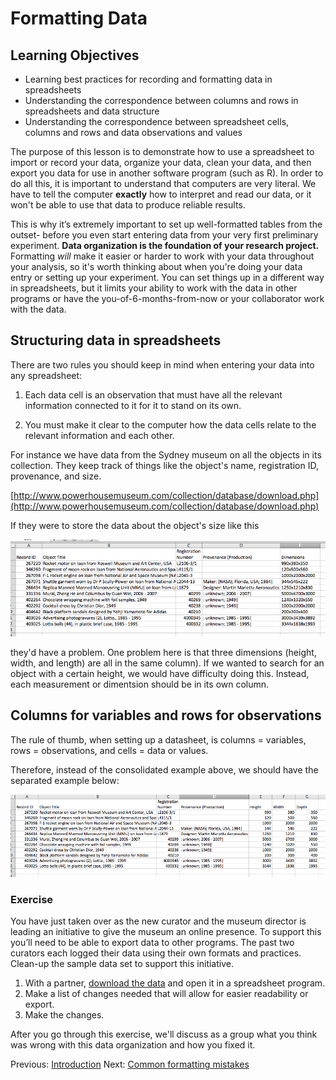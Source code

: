 # Formatting Data

## Learning Objectives ##

* Learning best practices for recording and formatting data in spreadsheets
* Understanding the correspondence between columns and rows in spreadsheets
and data structure
* Understanding the correspondence between spreadsheet cells, columns and rows
and data observations and values

The purpose of this lesson is to demonstrate how to use a spreadsheet to import or record your data, organize your data, clean your data, and then export you data for use in another software program (such as R). In order to do all this, it is important to understand that computers are very literal. We have to tell the computer **exactly** how to interpret and read our data, or it won't be able to use that data to produce reliable results.

This is why it’s extremely important to set up well-formatted tables from the
outset- before you even start entering data from your very first preliminary
experiment. **Data organization is the foundation of your research project.**
Formatting _will_ make it easier or harder to work with your data throughout your
analysis, so it's worth thinking about when you're doing your data
entry or setting up your experiment. You can set things up in a different
way in spreadsheets, but it limits your ability to work with the data
in other programs or have the you-of-6-months-from-now or your collaborator
work with the data.

## Structuring data in spreadsheets ##

There are two rules you should keep in mind when entering your data
into any spreadsheet:

1. Each data cell is an observation that must have all the relevant information
connected to it for it to stand on its own.

2. You must make it clear to the computer how the data cells relate to the
relevant information and each other.

For instance we have data from the Sydney museum on all the objects in
its collection. They keep track of things like the object's name,
registration ID, provenance, and size.

[http://www.powerhousemuseum.com/collection/database/download.php](http://www.powerhousemuseum.com/collection/database/download.php)

If they were to store the data about the object's size like this

![messy example](messy1.png)

they'd have a problem. One problem here is that three dimensions (height, width, and length) are all in the same column). If we wanted to search for an object with a certain height, we would have difficulty doing this. Instead, each measurement or dimentsion should be in its own column.

## Columns for variables and rows for observations ##

The rule of thumb, when setting up a datasheet, is columns = variables,
rows = observations, and cells = data or values.

Therefore, instead of the consolidated example above, we should have the separated example below:

![clean example](clean1.png)

### Exercise ###

You have just taken over as the new curator and the museum director is leading an initiative to give the museum an online presence.  To support this you’ll need to be able to export data to other programs.  The past two curators each logged their data using their own formats and practices.  Clean-up the sample data set to support this initiative.

1. With a partner, [download the data](phm-collection-messy.xls) and open it in a spreadsheet program.
2. Make a list of changes needed that will allow for easier readability or export.
3. Make the changes.

After you go through this exercise, we'll discuss as a group what you think was wrong with this data organization and how you fixed it.  

Previous: [Introduction](00-intro.md)  Next: [Common formatting mistakes](02-common-mistakes.md)